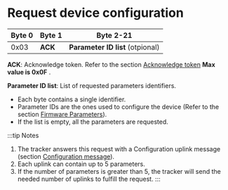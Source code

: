 # Request device configuration


|  Byte 0 |  Byte 1  |  Byte 2-21             |
|---------|----------|------------------------|
|  0x03   |  **ACK** |  **Parameter ID list** (otpional)|

 **ACK**: Acknowledge token. Refer to the section [Acknowledge token](../ack-token/readme.md) **Max value is 0x0F** .

 **Parameter ID list**: List of requested parameters identifiers.
-   Each byte contains a single identifier.
-   Parameter IDs are the ones used to configure the device (Refer to the section [Firmware Parameters](../../Parameters-default-configuration/firmware-parameters.md)).
-   If the list is empty, all the parameters are requested.

:::tip Notes
1.  The tracker answers this request with a Configuration uplink message (section [Configuration message](../../uplink-messages/configuration/readme.md)).
2.  Each uplink can contain up to 5 parameters.
3.  If the number of parameters is greater than 5, the tracker will send the needed number of uplinks to fulfill the request.
:::
